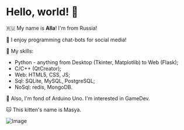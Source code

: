 # Hello, world! :palm_tree: 

:ru: My name is **Alla**! I'm from Russia!

:blossom: I enjoy programming chat-bots for social media!

:book: My skills:
- Python - anything from Desktop (Tkinter, Matplotlib) to Web (Flask);
- C/C++ (QtCreator);
- Web: HTML5, CSS, JS;
- Sql: SQLite, MySQL, PostgreSQL;
- NoSql: redis, MongoDB.

:space_invader: Also, I'm fond of Arduino Uno. I'm interested in GameDev.

:cat: This kitten's name is Masya. 

![Image](https://media.tenor.com/images/e40525a77affb845ce40243e7189a9f2/tenor.gif)
